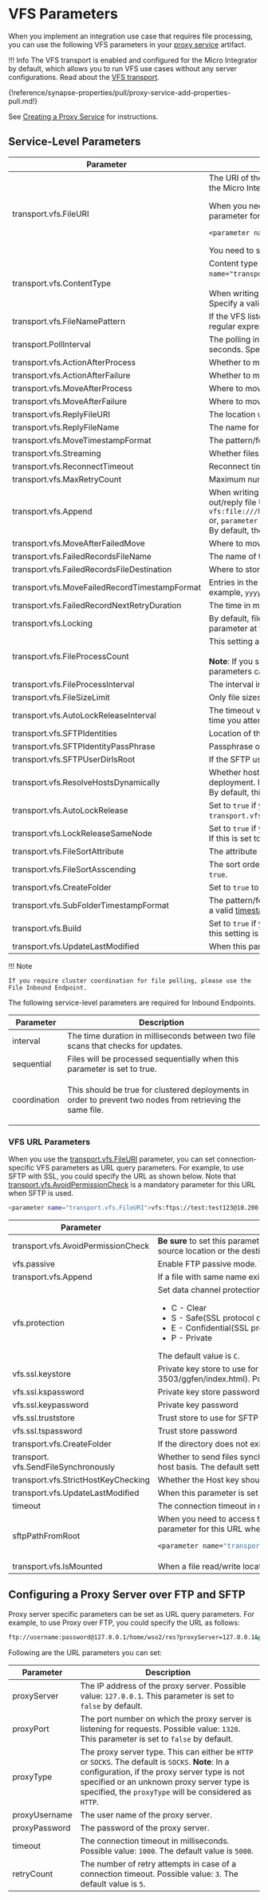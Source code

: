 # VFS Parameters

When you implement an integration use case that requires file processing, you can use the following VFS parameters in your [proxy service]({{base_path}}/integrate/develop/creating-artifacts/creating-a-proxy-service) artifact.

!!! Info
    The VFS transport is enabled and configured for the Micro Integrator by default, which allows you to run VFS use cases without any server configurations. Read about the [VFS transport]({{base_path}}/install-and-setup/setup/mi-setup/transport_configurations/configuring-transports/#configuring-the-vfs-transport).

{!reference/synapse-properties/pull/proxy-service-add-properties-pull.md!}

See [Creating a Proxy Service]({{base_path}}/integrate/develop/creating-artifacts/creating-a-proxy-service) for instructions.

## Service-Level Parameters

<table>
   <thead>
      <tr>
         <th>
          Parameter
         </th>
         <th>
          Description
         </th>
      </tr>
   </thead>
   <tbody>
      <tr>
         <td id="vfs-transport-file_url">
            transport.vfs.FileURI
         </td>
         <td>
            <div class="content-wrapper">
               The URI of the location of your files. This should be the source location of the files (if you are configuring the Micro Integrator to read files) or the destination of the files (if you are configuring the Micro Integrator to send files). You can specify connection-level parameters on the URL (see <a href="#vfs-url-parameters">VFS URL parameters</a> below).</p>
               When you need to access the absolute path of the URL, you can define the URL with <code>sftpPathFromRoot</code> as shown below. Also, note that <a href="#vfs-transport-avoid_permissions">transport.vfs.AvoidPermissionCheck</a> is a mandatory parameter for this URL when SFTP is used.
               <div class="code panel pdl" style="border-width: 1px;">
                  <div class="codeContent panelContent pdl">
                     <div class="sourceCode" id="cb1" data-syntaxhighlighter-params="brush: java; gutter: false; theme: Confluence" data-theme="Confluence" style="brush: java; gutter: false; theme: Confluence">
                        <pre class="sourceCode java"><code class="sourceCode java"><span id="cb1-1"><a href="#cb1-1"></a>&lt;parameter name=<span class="st">&quot;transport.vfs.FileURI&quot;</span>&gt;sftp:<span class="co">//[ username[: password]@] hostname[: port][ absolute-path]?sftpPathFromRoot=true;transport.vfs.AvoidPermissionCheck=true&lt;/parameter&gt;</span></span></code></pre>
                     </div>
                  </div>
               </div>
            </div>
            You need to specify a valid file URI in the following form: <code>file://path</code>.
         </td>
      </tr>
      <tr>
         <td>
           transport.vfs.ContentType
         </td>
         <td>
            Content type of the files processed by the transport. To specify the encoding, follow the content type with a semi-colon and the character set. For example: <code>parameter name="transport.vfs.ContentType“text/plain;charset=UTF-32/parameter</code>.</br></br>
            When writing a file, you can set a different encoding with the <code>CHARACTER_SET_ENCODING</code> property: <code>property name="CHARACTER_SET_ENCODING" value="UTF-8" scope="axis2" type="STRING"/</code>.</br>
            Specify a valid content type. For example, <code>text/xml</code>. You can specify the encoding after the content type, such as <code>text/plain;charset=UTF-32</code>.
         </td>
      </tr>
      <tr>
         <td>
            transport.vfs.FileNamePattern
         </td>
         <td>
            If the VFS listener should process only a subset of the files available at the specified file URI location, use this parameter to select those files by name using a regular expression. Specify a regular expression. For example: <code>*\.xml</code>.
         </td>
      </tr>
      <tr>
         <td>
          transport.PollInterval
         </td>
         <td>
            The polling interval for the transport receiver to poll the file URI location. The value is expressed in seconds unless you add "ms" for milliseconds. For example, "2" or "2000ms" to specify 2 seconds. Specify a positive integer.
         </td>
      </tr>
      <tr>
         <td>
           transport.vfs.ActionAfterProcess
         </td>
         <td>
           Whether to move, delete or take no action on the files after the transport has processed them. Possible values are <code>MOVE</code>, <code>DELETE</code>, or <code>NONE</code>. The default value is <code>DELETE</code>.
         </td>
      </tr>
      <tr>
         <td>
            transport.vfs.ActionAfterFailure
         </td>
         <td>
            Whether to move, delete or take no action on the files if a failure occurs. Possible values are <code>MOVE</code>, <code>DELETE</code>, or <code>NONE</code>. The default value is <code>DELETE</code>.
         </td>
      </tr>
      <tr>
         <td>
            transport.vfs.MoveAfterProcess
         </td>
         <td>
            Where to move the files after processing if **ActionAfterProcess** is MOVE. This parameter is required if the <b>ActionAfterProcess</b> is <code>MOVE</code>.
         </td>
      </tr>
      <tr>
         <td>
            transport.vfs.MoveAfterFailure
         </td>
         <td>
            Where to move the files after processing if **ActionAfterFailure** is MOVE. This parameter is required if the <b>ActionAfterFailure</b> is <code>MOVE</code>.
         </td>
      </tr>
      <tr>
         <td>
            transport.vfs.ReplyFileURI
         </td>
         <td>
           The location where reply files should be written by the transport.
         </td>
      </tr>
      <tr>
         <td>
            transport.vfs.ReplyFileName
         </td>
         <td>
            The name for reply files written by the transport. The default value is <code>response.xml</code>.
         </td>
      </tr>
      <tr>
         <td>
           transport.vfs.MoveTimestampFormat
         </td>
         <td>
            The pattern/format of the timestamps added to file names as prefixes when moving files. Specify a valid <a href="http://docs.oracle.com/javase/7/docs/api/java/text/SimpleDateFormat.html">timestamp pattern</a>. For example, <code>yyyy-MM-dd'T'HH:mm:ss.SSSZ</code>.
         </td>
      </tr>
      <tr>
         <td>
            transport.vfs.Streaming
         </td>
         <td>
            Whether files should be transferred in streaming mode, which is useful when transferring large files. The default setting is <code>false</code>.
         </td>
      </tr>
      <tr>
         <td>
            transport.vfs.ReconnectTimeout
         </td>
         <td>
            Reconnect timeout value in seconds to be used in case of an error when transferring files. Specify a positive integer. The default values is <code>30</code> seconds.
         </td>
      </tr>
      <tr>
         <td>
            transport.vfs.MaxRetryCount
         </td>
         <td>
            Maximum number of retry attempts to carry out in case of errors. Specify a positive integer. The default values is <code>3</code>.
         </td>
      </tr>
      <tr>
         <td>
           transport.vfs.Append
         </td>
         <td>
            When writing the response to a file, whether the response should be appended to the response file instead of overwriting the file. This value should be defined as a query parameter in the out/reply file URI. For example:<br />
               <code>vfs:file:///home/user/test/out?transport.vfs.Append=true</code><br />
            or,
            <code>parameter name="transport.vfs.ReplyFileURI"file:///home/user/test/out?transport.vfs.Append=true/parameter</code>.<br />
            By default, the parameter is set to <code>false</code> (the response file will be completely overwritten).
         </td>
      </tr>
      <tr>
         <td>
            transport.vfs.MoveAfterFailedMove
         </td>
         <td>
           Where to move the failed file.
         </td>
      </tr>
      <tr>
         <td>
            transport.vfs.FailedRecordsFileName
         </td>
         <td>
            The name of the file that maintains the list of failed files. Example file name: vfs-move-failed-records.properties.
         </td>
      </tr>
      <tr>
         <td>
            transport.vfs.FailedRecordsFileDestination
         </td>
         <td>
            Where to store the failed records file.
         </td>
      </tr>
      <tr>
         <td>
            transport.vfs.MoveFailedRecordTimestampFormat
         </td>
         <td>
            Entries in the failed records file include the name of the file that failed and the timestamp of its failure. This property configures the time stamp format. Specify a valid <a href="http://docs.oracle.com/javase/7/docs/api/java/text/SimpleDateFormat.html">timestamp pattern</a>. For example, <code>yyyy-MM-dd'T'HH:mm:ss.SSSZ</code>. By default, the parameter is set to <code>dd-MM-yyyy HH:mm:ss</code>.
         </td>
      </tr>
      <tr>
         <td>
            transport.vfs.FailedRecordNextRetryDuration
         </td>
         <td>
           The time in milliseconds to wait before retrying the move task. Specify a positive integer. The default value is <code>3000</code> miliseconds.
         </td>
      </tr>
      <tr>
         <td>
            transport.vfs.Locking
         </td>
         <td>
            By default, file locking is enabled in the VFS transport. This parameter lets you configure the locking behavior on a per service basis. You can also disable locking globally by specifying the parameter at the receiver level and selectively enable locking only for a set of services. The setting is enabled by default.
         </td>
      </tr>
      <tr>
         <td>transport.vfs.FileProcessCount
         </td>
         <td>This setting allows you to throttle the VFS listener by processing files in batches. Specify the number of files you want to process in each batch. Specify a positive integer such as <code>10</code>.</br></br>
          <b>Note</b>: If you specify the <code>transport.vfs.FileProcessCount</code> parameter, you do not need to specify the <code>transport.vfs.FileProcessInterval</code> parameter in a configuration, and vice versa. These two parameters cannot be used at the same time.</td>
      </tr>
      <tr>
         <td>transport.vfs.FileProcessInterval
         </td>
         <td>The interval in milliseconds between two file processes. Specify a positive integer, such as <code>10</code></td>
      </tr>
      <tr>
         <td>transport.vfs.FileSizeLimit</td>
         <td>Only file sizes that are less than or equal to the defined limit are processed. Specify the file size in bytes. The default value is <code>-1</code>(unlimited file size).</td>
      </tr>
      <tr>
         <td>transport.vfs.AutoLockReleaseInterval</td>
         <td>
            The timeout value for stale locks where the VFS transport will ignore those file locks once the defined time period is reached. The time period is calculated from the time the lock is created to the time you attempt to access it. If you need stale locks to never timeout provide -1 as the timeout value. Specify the time in miliseconds. The default value is <code>20000</code>.
         </td>
      </tr>
      <tr>
         <td>transport.vfs.SFTPIdentities</td>
         <td>Location of the private key.</td>
      </tr>
      <tr>
         <td>transport.vfs.SFTPIdentityPassPhrase</td>
         <td>Passphrase of the private key.</td>
      </tr>
      <tr>
         <td>transport.vfs.SFTPUserDirIsRoot</td>
         <td>If the SFTP user directory should be treated as root. By default, this parameter is set to <code>true</code>.</td>
      </tr>
      <tr>
         <td>transport.vfs.ResolveHostsDynamically</td>
         <td>
            Whether hostnames should be resolved at the time of deployment or whether it is necessary to resolve hostnames dynamically at runtime. By default hostnames are resolved at the time of deployment. If you want to resolve hostnames at runtime, set this parameter to <code>true</code>.
            <b>Note</b>: Resolving hostnames at runtime is only possible for the Server Message Block (SMB) protocol. </br>
            By default, this setting is <code>false</code>.
         </td>
      </tr>
      <tr>
         <td>
          transport.vfs.AutoLockRelease
         </td>
         <td>
            Set to <code>true</code> if you need to release locking in order to avoid files not being processed due to faulty locking. This works together with the <code>transport.vfs.AutoLockReleaseInterval</code> and <code>transport.vfs.LockReleaseSameNode</code> parameters.
         </td>
      </tr>
      <tr>
         <td>
          transport.vfs.LockReleaseSameNode
         </td>
         <td>Set to <code>true</code> if you need to release the locks only accrued by the same worker node.<br />
            If this is set to <code>false</code>, locks accrued by other nodes will be released according to the value specified in <code>transport.vfs.AutoLockReleaseInterval</code>. By default, this setting is <code>true</code>.
         </td>
      </tr>
      <tr>
         <td>transport.vfs.FileSortAttribute</td>
         <td>The attribute by which the files should be sorted and processed. The possible values are <code>NONE</code>, <code>Size</code>, or <code>Lastmodifiedtimestamp</code>.</td>
      </tr>
      <tr>
         <td>transport.vfs.FileSortAsscending</td>
         <td>
            The sort order to sort and process the files. If set to <code>true</code>, files will be sorted in ascending order based on the attribute you specify in <code>transport.vfs.FileSortAttribute</code>. By default, this setting is <code>true</code>.
         </td>
      </tr>
      <tr>
         <td>transport.vfs.CreateFolder</td>
         <td>
            Set to <code>true</code> to create a folder if a folder does not exist when moving files. By default, this setting is <code>false</code>.
         </td>
      </tr>
      <tr>
         <td>transport.vfs.SubFolderTimestampFormat</td>
         <td>
            The pattern/format of the timestamps added to the folder structure when moving files. You need to set <code>transport.vfs.CreateFolder</code> to <code>true</code> in order to specify a value for this parameter. Specify a valid <a href="http://docs.oracle.com/javase/7/docs/api/java/text/SimpleDateFormat.html">timestamp pattern</a>. For example, <code>yyyy-MM-dd'T'HH:mm:ss.SSSZ</code>.
         </td>
      </tr>
      <tr>
         <td>transport.vfs.Build</td>
         <td>
            Set to <code>true</code> if you need to build the content inside the file before injecting the file to the mediation engine. If there is a build error, the file will not be injected to the mediation engine. By default, this setting is <code>false</code>.
         </td>
      </tr>
      <tr>
         <td>transport.vfs.UpdateLastModified</td>
         <td>
            When this parameter is set to <code>true</code>, the newly created file will have the same last-modified timestamp as the original file. The default setting is <code>true</code>.
         </td>
      </tr>
   </tbody>
</table>

!!! Note

    If you require cluster coordination for file polling, please use the File Inbound Endpoint.


The following service-level parameters are required for Inbound Endpoints.

<table>
   <tr>
    <th>
      Parameter
    </th>
    <th>
      Description
    </th>
  </tr>
   <tbody>
      <tr>
         <td>interval</td>
         <td>The time duration in milliseconds between two file scans that checks for updates.</td>
      </tr>
      <tr>
         <td>sequential</td>
         <td>Files will be processed sequentially when this parameter is set to true.</td>
      </tr>
      <tr>
         <td>coordination</td>
         <td>
            <p>This should be true for clustered deployments in order to prevent two nodes from retrieving the same file.</p>
         </td>
      </tr>
   </tbody>
</table>

### VFS URL Parameters

When you use the [transport.vfs.FileURI](#vfs-transport-file_url) parameter, you can set connection-specific VFS parameters as URL query parameters. For example, to use SFTP with SSL, you could specify the URL as shown below. Note that [transport.vfs.AvoidPermissionCheck](#vfs-transport-avoid_permissions) is a mandatory parameter for this URL when SFTP is used.

```bash
<parameter name="transport.vfs.FileURI">vfs:ftps://test:test123@10.200.2.63/vfs/in?vfs.ssl.keystore=/home/user/openssl/keystore.jks&amp;vfs.ssl.truststore=/home/user/openssl/vfs-truststore.jks&amp;vfs.ssl.kspassword=importkey&amp;vfs.ssl.tspassword=wso2vfs&amp;vfs.ssl.keypassword=importkey;transport.vfs.AvoidPermissionCheck=true</parameter>
```
<table>
   <thead>
      <tr>
         <th>
           Parameter
         </th>
         <th>
           Description
         </th>
      </tr>
   </thead>
   <tbody>
      <tr>
         <td id="vfs-transport-avoid_permissions">
            transport.vfs.AvoidPermissionCheck
         </td>
         <td>
            <b>Be sure</b> to set this parameter to <strong>true</strong> for an SFTP connection. This is because (by default) the VFS transport checks whether the user has permission to access the location of the files (the source location or the destination). However, since the system is reading files in an external server through the SFTP connection, this permission check is not required and should be avoided.
         </td>
      </tr>
      <tr>
         <td>
           vfs.passive
         </td>
         <td>
           Enable FTP passive mode. This is required when the FTP client and server are not in the same network. By default, this setting is <code>false</code>.
         </td>
      </tr>
      <tr>
         <td>transport.vfs.Append</td>
         <td>
            If a file with same name exists, this parameter tells whether to create a new file and write content or append content to existing file. By default, this setting is <code>false</code>.
         </td>
      </tr>
      <tr>
         <td>vfs.protection</td>
         <td>
            Set data channel protection level using FTP PROT command. Possible values are as follows:
            <ul>
               <li>C - Clear</li>
               <li>S - Safe(SSL protocol only)</li>
               <li>E - Confidential(SSL protocol only)</li>
               <li>P - Private</li>
            </ul>
            The default value is <code>C</code>.
         </td>
         <td>
      </tr>
      <tr>
         <td>vfs.ssl.keystore</td>
         <td>Private key store to use for mutual SSL. Your keystore must be signed by a certificate authority. For more information, [see Oracle page](http://docs.oracle.com/cd/E19509-01/820-3503/ggfen/index.html). Possible value: String (Path of keystore).</td>
      </tr>
      <tr>
         <td>vfs.ssl.kspassword</td>
         <td>Private key store password.</td>
      </tr>
      <tr>
         <td>vfs.ssl.keypassword</td>
         <td>Private key password</td>
      </tr>
      <tr>
         <td>vfs.ssl.truststore</td>
         <td>Trust store to use for SFTP</td>
      </tr>
      <tr>
         <td>vfs.ssl.tspassword</td>
         <td>Trust store password</td>
      </tr>
      <tr>
         <td>transport.vfs.CreateFolder</td>
         <td>If the directory does not exists create and write the file. The default setting is <code>false</code>.</td>
      </tr>
      <tr>
         <td>transport. vfs.SendFileSynchronously</td>
         <td>
            Whether to send files synchronously to the file host. When this parameter is set to <code>true</code>, files will be sent one after another to the file host. This synchronous write can be configured on a per host basis. The default setting is <code>false</code>.
         </td>
      </tr>
      <tr>
         <td>transport.vfs.StrictHostKeyChecking</td>
         <td>
            Whether the Host key should be checked. When this parameter is set to <code>yes</code>, VFS transport will always verify the public key (fingerprint) of the SSH/SFTP server. The default setting is <code>no</code>.
         </td>
      </tr>
      <tr>
         <td>transport.vfs.UpdateLastModified</td>
         <td>
            When this parameter is set to <code>true</code>, the newly created file will have the same last-modified timestamp as the original file. The default setting is <code>true</code>.
         </td>
      </tr>
      <tr>
         <td>
           timeout
         </td>
         <td>
            The connection timeout in milliseconds. Possible value: <code>1000</code>. The default value is <code>5000</code>.
         </td>
      </tr>
      <tr>
         <td>
           sftpPathFromRoot
         </td>
         <td>
            <div class="content-wrapper">
               When you need to access the absolute path of the URL, you can define the URL with <code>sftpPathFromRoot</code> as shown below. Also, note that <a href="#vfs-transport-avoid_permissions">transport.vfs.AvoidPermissionCheck</a> is a mandatory parameter for this URL when SFTP is used.
               <div class="code panel pdl" style="border-width: 1px;">
                  <div class="codeContent panelContent pdl">
                     <div class="sourceCode" id="cb1" data-syntaxhighlighter-params="brush: java; gutter: false; theme: Confluence" data-theme="Confluence" style="brush: java; gutter: false; theme: Confluence">
                        <pre class="sourceCode java"><code class="sourceCode java"><span id="cb1-1"><a href="#cb1-1"></a>&lt;parameter name=<span class="st">&quot;transport.vfs.FileURI&quot;</span>&gt;sftp:<span class="co">//[ username[: password]@] hostname[: port][ absolute-path]?sftpPathFromRoot=true;transport.vfs.AvoidPermissionCheck=true&lt;/parameter&gt;</span></span></code></pre>
                     </div>
                  </div>
               </div>
            </div>
         </td>
      </tr>
      <tr>
         <td>
           transport.vfs.IsMounted
         </td>
         <td>
           When a file read/write location is a bind mount volume, this property needs to be set to <code>true</code>.
         </td>
      </tr>         
   </tbody>
</table>

## Configuring a Proxy Server over FTP and SFTP

Proxy server specific parameters can be set as URL query parameters. For example, to use Proxy over FTP, you could specify the URL as follows:

```bash
ftp://username:password@127.0.0.1/home/wso2/res?proxyServer=127.0.0.1&proxyPort=3128&proxyUsername=proxyuser&proxyPassword=proxyPass&timeout=2500&retryCount=3
```

Following are the URL parameters you can set:

<table>
   <thead>
      <tr>
         <th>
            Parameter
         </th>
         <th>
            Description
         </th>
      </tr>
   </thead>
   <tbody>
      <tr>
         <td>
            <p>proxyServer</p>
         </td>
         <td>
            The IP address of the proxy server. Possible value: <code>127.0.0.1</code>. This parameter is set to <code>false</code> by default.
         </td>
      </tr>
      <tr>
         <td>
            <p>proxyPort</p>
         </td>
         <td>The port number on which the proxy server is listening for requests. Possible value: <code>1328</code>. This parameter is set to <code>false</code> by default.</td>
      </tr>
      <tr>
         <td>proxyType</td>
         <td>
            The proxy server type. This can either be <code>HTTP</code> or <code>SOCKS</code>. The default is <code>SOCKS</code>.
            <b>Note</b>: In a configuration, if the proxy server type is not specified or an unknown proxy server type is specified, the <code>proxyType</code> will be considered as <code>HTTP</code>.
         </td>
      </tr>
      <tr>
         <td>
            proxyUsername
         </td>
         <td>The user name of the proxy server.</td>
      </tr>
      <tr>
         <td>
            proxyPassword
         </td>
         <td>The password of the proxy server.</td>
      </tr>
      <tr>
         <td>
           timeout
         </td>
         <td>
            The connection timeout in milliseconds. Possible value: <code>1000</code>. The default value is <code>5000</code>.
         </td>
      </tr>
      <tr>
         <td>
           retryCount
         </td>
         <td>The number of retry attempts in case of a connection timeout. Possible value: <code>3</code>. The default value is <code>5</code>.</td>
      </tr>
   </tbody>
</table>
